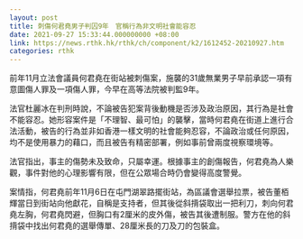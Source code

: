 ```yaml
---
layout: post
title: 刺傷何君堯男子判囚9年　官稱行為非文明社會能容忍
date: 2021-09-27 15:33:44.000000000 +08:00
link: https://news.rthk.hk/rthk/ch/component/k2/1612452-20210927.htm
categories: rthk
---
```


前年11月立法會議員何君堯在街站被刺傷案，施襲的31歲無業男子早前承認一項有意圖傷人罪及一項傷人罪，今早在高等法院被判監9年。

法官杜麗冰在判刑時說，不論被告犯案背後動機是否涉及政治原因，其行為是社會不能容忍。她形容案件是「不理智、最可怕」的襲擊，當時何君堯在街道上進行合法活動，被告的行為並非如香港一樣文明的社會能夠忍容，不論政治或任何原因，均不是使用暴力的藉口，而且被告有精密部署，例如事前曾兩度視察環境等。

法官指出，事主的傷勢未及致命，只屬幸運。根據事主的創傷報告，何君堯為人樂觀，事件對他的心理影響有限，但在公眾場合時仍會變得高度警覺。

案情指，何君堯前年11月6日在屯門湖翠路擺街站，為區議會選舉拉票，被告董栢輝當日到街站向他獻花，自稱是支持者，但其後從斜揹袋取出一把利刀，刺向何君堯左胸，何君堯閃避，但胸口有2厘米的皮外傷，被告其後遭制服。警方在他的斜揹袋中找出何君堯的選舉傳單、28厘米長的刀及刀的包裝盒。
